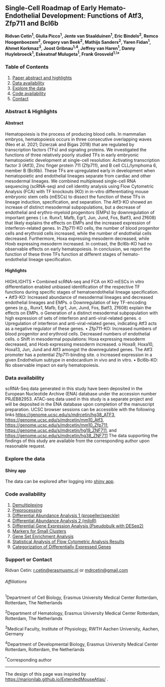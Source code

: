 ## Single-Cell Roadmap of Early Hemato-Endothelial Development: Functions of Atf3, Zfp711 and Bcl6b

**Ridvan Cetin<sup>1</sup>, Giulia Picco<sup>1</sup>, Jente van Staalduinen<sup>1</sup>, Eric Bindels<sup>2</sup>, Remco Hoogenboezem<sup>2</sup>, Gregory van Beek<sup>2</sup>, Mathijs Sanders<sup>2</sup>, Yaren Fidan<sup>1</sup>, Ahmet Korkmaz<sup>3</sup>, Joost Gribnau<sup>1,4</sup>, Jeffrey van Haren<sup>1</sup>, Danny Huylebroeck<sup>1</sup>, Eskeatnaf Mulugeta<sup>1</sup>, Frank Grosveld<sup>1,\±</sup>**

### Table of Contents

1. [Paper abstract and highlights](#Abstract)
2. [Data availability](#data)
3. [Explore the data](#explore)
4. [Code availability](#code)
5. [Contact](#contact)

### Abstract & Highlights<a name="Abstract" />

#### Abstract
Hematopoiesis is the process of producing blood cells. In mammalian embryos, hematopoiesis occurs in three consecutive overlapping waves (Neo et al. 2021; Dzierzak and Bigas 2018) that are regulated by transcription factors (TFs) and signaling proteins. We investigated the functions of three relatively poorly studied TFs in early embryonic hematopoietic development at single-cell resolution: Activating transcription factor 3 (Atf3), Zinc finger protein 711 (Zfp711), and B cell CLL/lymphoma 6, member B (Bcl6b). These TFs are upregulated early in development when hematopoietic and endothelial lineages separate from cardiac and other mesodermal lineages. We combined multiplexed single-cell RNA sequencing (scRNA-seq) and cell identity analysis using Flow Cytometric Analysis (FCA) with TF knockouts (KO) in in-vitro differentiating mouse embryonic stem cells (mESCs) to dissect the function of these TFs in lineage induction, specification, and separation. The Atf3-KO showed an increase of distinct mesodermal subpopulations, but a decrease of endothelial and erythro-myeloid progenitors (EMPs) by downregulation of important genes ( i.e. Runx1, Mafb, Egr1, Jun, Jund, Fos, Batf3, and Zf608) that likely explains the effects on EMPs and the increased expression of interferon-related genes. In Zfp711-KO cells, the number of blood progenitor cells and erythroid cells increased, while the number of endothelial cells decreased. Furthermore, Hoxa expressing mesoderm decreased, while Hoxb expressing mesoderm increased. In contrast, the Bcl6b-KO had no observable effects on early hematopoiesis. In conclusion, we report the function of these three TFs function at different stages of hemato-endothelial lineage specification. 

#### Highlights
HIGHLIGHTS
•	Combined scRNA-seq and FCA on KO mESCs in vitro differentiation enabled unbiased identification of the respective TF functions during specific stages of hematoendothelial lineage specification.
•	Atf3-KO: Increased abundance of mesodermal lineages and decreased endothelial lineages and EMPs.
   o	Downregulation of key TF-encoding genes (e.g., Runx1, Mafb, Egr1, Jun, Jund, Fos, Batf3, Zf608) explain the effects on EMPs.
   o	Generation of a distinct mesodermal subpopulation with high expression of sets of interferon and anti-viral-related genes.
   o	Upregulation of interferon and anti-viral-related genes, indicating Atf3 acts as a negative regulator of these genes.
•	Zfp711-KO: Increased numbers of blood progenitor and erythroid cells. Decreased numbers of endothelial cells.
   o	Shift in mesodermal populations: Hoxa expressing mesoderm decreased, and Hoxb expressing mesoderm increased.
   o	Hoxa9, Hoxa10, Hoxa13, Jun, Jund and Atf3 amongst the downregulated genes. The Atf3 promoter has a potential Zfp711-binding site. 
   o	Increased expression in a given Endothelium subtype in endocardium in vivo and in vitro.
•	Bcl6b-KO: No observable impact on early hematopoiesis.

### Data availability<a name="data" />
scRNA-Seq data generated in this study have been deposited in the European Nucleotide Archive (ENA) database under the accession number PRJEB82953.  ATAC-seq data used in this study is a separate project and will be deposited in the ENA database upon completion of the manuscript preparation. UCSC browser sessions can be accessible with the following links https://genome.ucsc.edu/s/mdrcetin/hg38_ATF3, https://genome.ucsc.edu/s/mdrcetin/mm10_Atf3, https://genome.ucsc.edu/s/mdrcetin/mm10_Zfp711, https://genome.ucsc.edu/s/mdrcetin/hg19_ZNF711, and https://genome.ucsc.edu/s/mdrcetin/hg38_ZNF711  The data supporting the findings of this study are available from the corresponding author upon reasonable request.

### Explore the data<a name="explore" />

#### Shiny app 

The data can be explored after logging into [shiny app](https://ridvan.shinyapps.io/shinyapp/).

### Code availability<a name="code" />

1. [Demultiplexing](https://github.com/ridvan-cetin/CMO_Atf3_Zfp711_Bcl6b/blob/main/Analysis_Codes/1_demultiplexing.Rmd)
2. [Preprocessing](https://github.com/ridvan-cetin/CMO_Atf3_Zfp711_Bcl6b/blob/main/Analysis_Codes/2_preprocessing.Rmd)
3. [Differential Abundance Analysis 1 (propeller/speckle)](https://github.com/ridvan-cetin/CMO_Atf3_Zfp711_Bcl6b/blob/main/Analysis_Codes/3_DAA_speckle.Rmd)
4. [Differential Abundance Analysis 2 (miloR)](https://github.com/ridvan-cetin/CMO_Atf3_Zfp711_Bcl6b/blob/main/Analysis_Codes/4_DAA_miloR.Rmd)
5. [Differential Gene Expression Analysis (Pseudobulk with DESeq2)](https://github.com/ridvan-cetin/CMO_Atf3_Zfp711_Bcl6b/blob/main/Analysis_Codes/5_DGEA_DESeq2.Rmd)
6. [Markers for Small Clusters](https://github.com/ridvan-cetin/CMO_Atf3_Zfp711_Bcl6b/blob/main/Analysis_Codes/7_GSEA.Rmd)
7. [Gene Set Enrichment Analysis](https://github.com/ridvan-cetin/CMO_Atf3_Zfp711_Bcl6b/blob/main/Analysis_Codes/7_GSEA.Rmd)
8. [Statistical Analysis of Flow Cytometric Analysis Results](https://github.com/ridvan-cetin/CMO_Atf3_Zfp711_Bcl6b/blob/main/Analysis_Codes/8_FCA_Statistics.Rmd)
9. [Categorization of Differentially Expressed Genes](https://github.com/ridvan-cetin/CMO_Atf3_Zfp711_Bcl6b/blob/main/Analysis_Codes/9_DEGs_categorization.Rmd)


### Support or Contact<a name="contact" />
Ridvan Cetin: r.cetin@erasmusmc.nl or mdrcetin@gmail.com

###### Affiliations

<sup>1</sup>Department of Cell Biology, Erasmus University Medical Center Rotterdam, Rotterdam, The Netherlands

<sup>2</sup>Department of Hematology, Erasmus University Medical Center Rotterdam, Rotterdam, The Netherlands

<sup>3</sup>Medical Faculty, Institute of Physiology, RWTH Aachen University, Aachen, Germany

<sup>4</sup>Department of Developmental Biology, Erasmus University Medical Center Rotterdam, Rotterdam, the Netherlands

<sup>*</sup>Corresponding author
   
-----
The design of this page was inspired by https://marionilab.github.io/ExtendedMouseAtlas/ .
